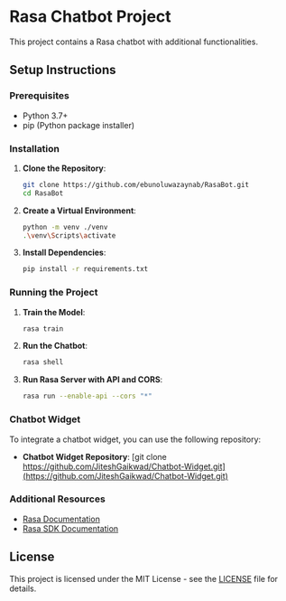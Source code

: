 # Rasa Chatbot Project

This project contains a Rasa chatbot with additional functionalities.

## Setup Instructions

### Prerequisites
- Python 3.7+
- pip (Python package installer)

### Installation

1. **Clone the Repository**:
    ```bash
    git clone https://github.com/ebunoluwazaynab/RasaBot.git
    cd RasaBot
    ```

2. **Create a Virtual Environment**:
    ```bash
    python -m venv ./venv 
    .\venv\Scripts\activate
    ```

3. **Install Dependencies**:
    ```bash
    pip install -r requirements.txt
    ```

### Running the Project

1. **Train the Model**:
    ```bash
    rasa train
    ```

2. **Run the Chatbot**:
    ```bash
    rasa shell
    ```

3. **Run Rasa Server with API and CORS**:
    ```bash
    rasa run --enable-api --cors "*"
    ```

### Chatbot Widget

To integrate a chatbot widget, you can use the following repository:
- **Chatbot Widget Repository**: [git clone https://github.com/JiteshGaikwad/Chatbot-Widget.git](https://github.com/JiteshGaikwad/Chatbot-Widget.git)

### Additional Resources

- [Rasa Documentation](https://rasa.com/docs/)
- [Rasa SDK Documentation](https://rasa.com/docs/rasa/sdk/)

## License

This project is licensed under the MIT License - see the [LICENSE](LICENSE) file for details.
